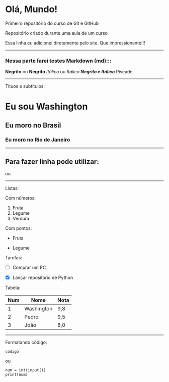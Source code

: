 # Olá, Mundo!
 Primeiro repositório do curso de Git e GitHub

 Repositório criado durante uma aula de um curso
 
 Essa linha eu adicionei diretamente pelo site. Que impressionante!!!


---
### Nessa parte farei testes Markdown (md):::

**Negrito** ou __Negrito__
*Itálico* ou _Itálico_
__*Negrito e Itálico*__
~~Riscado~~

---

Títuos e subtítulos:
# Eu sou Washington
## Eu moro no Brasil
### Eu moro no Rio de Janeiro

---

Para fazer linha pode utilizar:
--- 
ou
***

Listas: 

Com números: 
1. Fruta
2. Legume
3. Verdura

Com pontos:
* Fruta
- Legume

Tarefas:
- [ ] Comprar um PC
- [x] Lançar repositório de Python


Tabela:

Num | Nome | Nota
---|---|---
1 | Washington | 9,8
2 | Pedro | 9,5
3 | João | 8,0

---

Formatando código: 

`código`

ou


```
num = int(input())
print(num)

```
